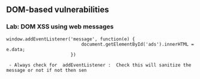 ## DOM-based vulnerabilities

### Lab: DOM XSS using web messages


```
window.addEventListener('message', function(e) {
                            document.getElementById('ads').innerHTML = e.data;
                        })

 - Always check for  addEventListener :  Check this will sanitize the message or not if not then sen

```
